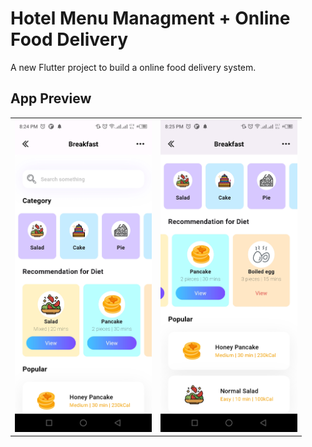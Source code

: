 # Hotel Menu Managment + Online Food Delivery 

A new Flutter project to build a online food delivery system.

## App Preview

<table>
    <tr>
        <td><img src="assets/UI%20shots/1.jpg" height=500></td>
        <td><img src="assets/UI%20shots/2.jpg" height=500></td>
    </tr>

</table>
